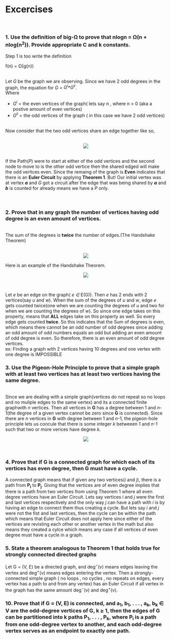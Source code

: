 # Excercises
<br>

### 1. Use the deﬁnition of big-&#937; to prove that nlogn = &#937;(n + nlog(n<sup>2</sup>)). Provide appropriate C and k constants.<br>

<p align="center">
  <p align="left"> Step 1 is too write the definition</p>
  f(n) = &#937;(g(n))<br>
</p>


<br>
Let <i>G</i> be the graph we are observing. Since we have 2 odd degrees in the graph, the equation for <i>G</i> = <i>G<sup>i</sup></i>*<i>G<sup>ii</sup></i>.<br> Where <br>
<ul>
  <li><i>G<sup>i</sup></i>  = the even vertices of the graph( lets say n , where n > 0 (aka a postive amount of even vertices)</li>
  <li><i>G<sup>ii</sup></i> = the odd vertices of the graph ( in this case we have 2 odd vertices) </li>
</ul>
<br>
Now consider that the two odd vertices share an edge together like so, <br><br>
<p align="center">
  <img src="https://user-images.githubusercontent.com/13907836/52169282-70e88480-26ea-11e9-8ad5-fb39469ad8f8.png">
</p>
<br>If the Path(<i>P</i>) were to start at either of the odd vertices and the second node to move to is the other odd vertice then the shared edged will make the odd veritces even. Since the remaing of the graph is <b>Even</b> indicates that there is an <b>Euler Circuit</b> by applying <b>Theorem 1</b>. But! Our initial vertex was at vertex <b><i>a</i></b> and <i>G</i> got a circuit after the edge that was being shared by <b><i>a</i></b> and <b><i>b</i></b> is counted for already means we have a <i>P</i> only.
<br><br><br>

### 2. Prove that in any graph the number of vertices having odd degree is an even amount of vertices.<br>
<br>
The sum of the degrees is <b>twice</b> the number of edges.(The Handshake Theorem)<br><br>
<p align="center">
  <img src="https://user-images.githubusercontent.com/13907836/52169492-3254c900-26ee-11e9-8342-ee0fa32769d9.PNG">
</p>
Here is an example of the Handshake Theorem.<br>
<p align="center">
  <img src="https://user-images.githubusercontent.com/13907836/52169572-80b69780-26ef-11e9-91ba-93d0ff8aea26.png">
</p>
<br>

Let <i>e</i> be an edge on the graph( <i> e &#8712;</i> E(G)). Then <i>e</i> has 2 ends with 2 vertices(say <i>u</i> and <i>w</i>). When the sum of the degrees of <i>u</i> and <i>w</i>, edge <i>e</i> gets counted twice(one when we are counting the degrees of <i>u</i> and two for when we are counting the degrees of <i>w</i>). So since one edge takes on this property, means that <b>ALL</b> edges take on this property as well. So every edge gets counted <b>twice</b>. So this indicates that the Sum of degrees is even, which means there cannot be an odd number of odd degrees since adding an odd amount of odd numbers equals an odd but adding an even amount of odd degree is even. So therefore, there is an even amount of odd degree vertices.<br>
ex: Finding a graph with 2 vertices having 10 degrees and one vertex with one degree is IMPOSSIBLE<br>

### 3. Use the Pigeon-Hole Principle to prove that a simple graph with at least two vertices has at least two vertices having the same degree.
<br>
Since we are dealing with a simple graph(vertices do not repeat so no loops and no muliple edges to the same vertex) and its a connected finite graphwith <i>n</i> vertices. Then all vertices in <b>G</b> has a degree between 1 and <i>n</i>-1(the degree of a given vertex cannot be zero since <b>G</b> is connected). Since there are <i>n</i> vertices in <b>G</b> with degree between 1 and <i>n</i>-1, the pigeon-hole principle lets us concule that there is some integer <i>k</i> betweeen 1 and <i>n</i>-1 such that two or more verices have degree <i>k</i>.
<p align="center">
  <img src="https://user-images.githubusercontent.com/13907836/52174192-66a7a400-2745-11e9-8cd9-95358bbdf62f.png">
</p>
<br>

### 4. Prove that if G is a connected graph for which each of its vertices has even degree, then G must have a cycle.

A connected graph means that if given any two vertices(<i>i</i> and <i>j</i>), there is a path from <b>P<sub>i</sub></b> to <b>P<sub>j</sub></b>. Giving that the vertices are of even degree implies that there is a path from two vertices from using Theorem 1 where all even degree vertices have an Euler Circuit. Lets say vertices <i>i</i> and <i>j</i> were the first and last vertices respectively and the only way <i>j</i> can have a path with <i>i</i> is by having an edge to connect them thus creating a cycle. But lets say <i>i</i> and <i>j</i> were not the fist and last vertices, then the cycle can be within the path which means that Euler Circuit does not apply here since either of the vertices are revisting each other or another vertex in the math but also means they created a cylce which means any case if all vertices of even degree must have a cycle in a graph.

### 5. State a theorem analogous to Theorem 1 that holds true for strongly connected directed graphs

Let G = (V, E) be a directed graph, and deg<sup>−</sup>(v) means edges leaving the vertex and deg<sup>+</sup>(v) means edges entering the vertex. Then a strongly-connected simple graph ( no loops , no cycles , no repeats on edges, every vertex has a path to and from any vertex) has an Euler Circuit if all vertex in the graph has the same amount deg<sup>−</sup>(v) and deg<sup>+</sup>(v).

### 10. Prove that if G = (V, E) is connected, and a<sub>1</sub>, b<sub>1</sub>, . . . , a<sub>k</sub>, b<sub>k</sub> ∈ V are the odd-degree vertices of G, k ≥ 1, then the edges of G can be partitioned into k paths P<sub>1</sub>, . . . , P<sub>k</sub>, where P<sub>i</sub> is a path from one odd-degree vertex to another, and each odd-degree vertex serves as an endpoint to exactly one path.





